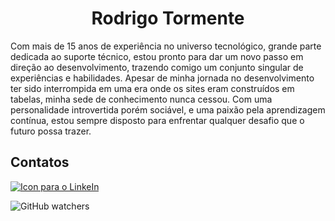 <h1 align='center'> Rodrigo Tormente </h1>

Com mais de 15 anos de experiência no universo tecnológico, grande parte dedicada ao suporte técnico, estou pronto para dar um novo passo em direção ao desenvolvimento, trazendo comigo um conjunto singular de experiências e habilidades. Apesar de minha jornada no desenvolvimento ter sido interrompida em uma era onde os sites eram construídos em tabelas, minha sede de conhecimento nunca cessou. Com uma personalidade introvertida porém sociável, e uma paixão pela aprendizagem contínua, estou sempre disposto para enfrentar qualquer desafio que o futuro possa trazer.

## Contatos

<a href="https://www.linkedin.com/in/rodrigotormente/"><img src="https://img.shields.io/badge/Linkedin-yellowgreen?logo=linkedin&style=social" alt="Icon para o LinkeIn"></a>

![GitHub watchers](https://img.shields.io/github/watchers/RTormente/RTormente?label=GitHub&logo=GitHub&style=social)
